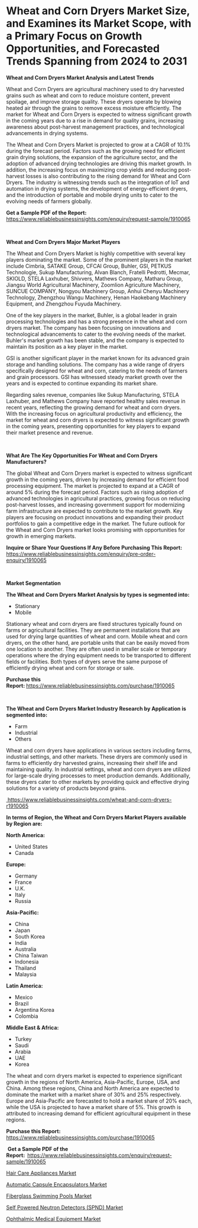 <p><h1>Wheat and Corn Dryers Market Size, and Examines its Market Scope, with a Primary Focus on Growth Opportunities, and Forecasted Trends Spanning from 2024 to 2031</h1></p><p><strong>Wheat and Corn Dryers Market Analysis and Latest Trends</strong></p>
<p><p>Wheat and Corn Dryers are agricultural machinery used to dry harvested grains such as wheat and corn to reduce moisture content, prevent spoilage, and improve storage quality. These dryers operate by blowing heated air through the grains to remove excess moisture efficiently. The market for Wheat and Corn Dryers is expected to witness significant growth in the coming years due to a rise in demand for quality grains, increasing awareness about post-harvest management practices, and technological advancements in drying systems.</p><p>The Wheat and Corn Dryers Market is projected to grow at a CAGR of 10.1% during the forecast period. Factors such as the growing need for efficient grain drying solutions, the expansion of the agriculture sector, and the adoption of advanced drying technologies are driving this market growth. In addition, the increasing focus on maximizing crop yields and reducing post-harvest losses is also contributing to the rising demand for Wheat and Corn Dryers. The industry is witnessing trends such as the integration of IoT and automation in drying systems, the development of energy-efficient dryers, and the introduction of portable and mobile drying units to cater to the evolving needs of farmers globally.</p></p>
<p><strong>Get a Sample PDF of the Report:&nbsp;</strong> <a href="https://www.reliablebusinessinsights.com/enquiry/request-sample/1910065">https://www.reliablebusinessinsights.com/enquiry/request-sample/1910065</a></p>
<p>&nbsp;</p>
<p><strong>Wheat and Corn Dryers Major Market Players</strong></p>
<p><p>The Wheat and Corn Dryers Market is highly competitive with several key players dominating the market. Some of the prominent players in the market include Cimbria, SATAKE Group, CFCAI Group, Buhler, GSI, PETKUS Technologie, Sukup Manufacturing, Alvan Blanch, Fratelli Pedrotti, Mecmar, SKIOLD, STELA Laxhuber, Shivvers, Mathews Company, Matharu Group, Jiangsu World Agricultural Machinery, Zoomlion Agriculture Machinery, SUNCUE COMPANY, Nongyou Machinery Group, Anhui Chenyu Machinery Technology, Zhengzhou Wangu Machinery, Henan Haokebang Machinery Equipment, and Zhengzhou Fuyuda Machinery.</p><p>One of the key players in the market, Buhler, is a global leader in grain processing technologies and has a strong presence in the wheat and corn dryers market. The company has been focusing on innovations and technological advancements to cater to the evolving needs of the market. Buhler's market growth has been stable, and the company is expected to maintain its position as a key player in the market.</p><p>GSI is another significant player in the market known for its advanced grain storage and handling solutions. The company has a wide range of dryers specifically designed for wheat and corn, catering to the needs of farmers and grain processors. GSI has witnessed steady market growth over the years and is expected to continue expanding its market share.</p><p>Regarding sales revenue, companies like Sukup Manufacturing, STELA Laxhuber, and Mathews Company have reported healthy sales revenue in recent years, reflecting the growing demand for wheat and corn dryers. With the increasing focus on agricultural productivity and efficiency, the market for wheat and corn dryers is expected to witness significant growth in the coming years, presenting opportunities for key players to expand their market presence and revenue.</p></p>
<p>&nbsp;</p>
<p><strong>What Are The Key Opportunities For Wheat and Corn Dryers Manufacturers?</strong></p>
<p><p>The global Wheat and Corn Dryers market is expected to witness significant growth in the coming years, driven by increasing demand for efficient food processing equipment. The market is projected to expand at a CAGR of around 5% during the forecast period. Factors such as rising adoption of advanced technologies in agricultural practices, growing focus on reducing post-harvest losses, and increasing government support for modernizing farm infrastructure are expected to contribute to the market growth. Key players are focusing on product innovations and expanding their product portfolios to gain a competitive edge in the market. The future outlook for the Wheat and Corn Dryers market looks promising with opportunities for growth in emerging markets.</p></p>
<p><strong>Inquire or Share Your Questions If Any Before Purchasing This Report:</strong> <a href="https://www.reliablebusinessinsights.com/enquiry/pre-order-enquiry/1910065">https://www.reliablebusinessinsights.com/enquiry/pre-order-enquiry/1910065</a></p>
<p>&nbsp;</p>
<p><strong>Market Segmentation</strong></p>
<p><strong>The Wheat and Corn Dryers Market Analysis by types is segmented into:</strong></p>
<p><ul><li>Stationary</li><li>Mobile</li></ul></p>
<p><p>Stationary wheat and corn dryers are fixed structures typically found on farms or agricultural facilities. They are permanent installations that are used for drying large quantities of wheat and corn. Mobile wheat and corn dryers, on the other hand, are portable units that can be easily moved from one location to another. They are often used in smaller scale or temporary operations where the drying equipment needs to be transported to different fields or facilities. Both types of dryers serve the same purpose of efficiently drying wheat and corn for storage or sale.</p></p>
<p><strong>Purchase this Report:&nbsp;</strong><a href="https://www.reliablebusinessinsights.com/purchase/1910065">https://www.reliablebusinessinsights.com/purchase/1910065</a></p>
<p>&nbsp;</p>
<p><strong>The Wheat and Corn Dryers Market Industry Research by Application is segmented into:</strong></p>
<p><ul><li>Farm</li><li>Industrial</li><li>Others</li></ul></p>
<p><p>Wheat and corn dryers have applications in various sectors including farms, industrial settings, and other markets. These dryers are commonly used in farms to efficiently dry harvested grains, increasing their shelf life and maintaining quality. In industrial settings, wheat and corn dryers are utilized for large-scale drying processes to meet production demands. Additionally, these dryers cater to other markets by providing quick and effective drying solutions for a variety of products beyond grains.</p></p>
<p><a href="https://www.reliablebusinessinsights.com/wheat-and-corn-dryers-r1910065">&nbsp;https://www.reliablebusinessinsights.com/wheat-and-corn-dryers-r1910065</a></p>
<p><strong>In terms of Region, the Wheat and Corn Dryers Market Players available by Region are:</strong></p>
<p>
    <p> <strong> North America: </strong>
        <ul>
            <li>United States</li>
            <li>Canada</li>
        </ul>
        </p> 
    <p> <strong> Europe: </strong>
        <ul>
            <li>Germany</li>
            <li>France</li>
            <li>U.K.</li>
            <li>Italy</li>
            <li>Russia</li>
        </ul>
        </p> 
    <p> <strong> Asia-Pacific: </strong>
        <ul>
            <li>China</li>
            <li>Japan</li>
            <li>South Korea</li>
            <li>India</li>
            <li>Australia</li>
            <li>China Taiwan</li>
            <li>Indonesia</li>
            <li>Thailand</li>
            <li>Malaysia</li>
        </ul>
        </p> 
    <p> <strong> Latin America: </strong>
        <ul>
            <li>Mexico</li>
            <li>Brazil</li>
            <li>Argentina Korea</li>
            <li>Colombia</li>
        </ul>
        </p> 
    <p> <strong> Middle East & Africa: </strong>
        <ul>
            <li>Turkey</li>
            <li>Saudi</li>
            <li>Arabia</li>
            <li>UAE</li>
            <li>Korea</li>
        </ul>
    </p>
    </p>
<p><p>The wheat and corn dryers market is expected to experience significant growth in the regions of North America, Asia-Pacific, Europe, USA, and China. Among these regions, China and North America are expected to dominate the market with a market share of 30% and 25% respectively. Europe and Asia-Pacific are forecasted to hold a market share of 20% each, while the USA is projected to have a market share of 5%. This growth is attributed to increasing demand for efficient agricultural equipment in these regions.</p></p>
<p><strong>Purchase this Report: </strong><a href="https://www.reliablebusinessinsights.com/purchase/1910065">https://www.reliablebusinessinsights.com/purchase/1910065</a></p>
<p>&nbsp;<strong>Get a Sample PDF of the Report:&nbsp;&nbsp;</strong><a href="https://www.reliablebusinessinsights.com/enquiry/request-sample/1910065">https://www.reliablebusinessinsights.com/enquiry/request-sample/1910065</a></p>
<p><strong></strong></p>
<p><p><a href="https://medium.com/@jakobeblake51/global-hair-care-appliances-market-size-is-expected-to-reach-at-a-cagr-of-7-2-70f3130ad54e">Hair Care Appliances Market</a></p><p><a href="https://github.com/brendafegmorris532/Market-Research-Report-List-1/blob/main/automatic-capsule-encapsulators-market.md">Automatic Capsule Encapsulators Market</a></p><p><a href="https://medium.com/@ralphyoung1949/global-fiberglass-swimming-pools-market-by-product-type-by-application-by-region-and-companies-fe811ce71741">Fiberglass Swimming Pools Market</a></p><p><a href="https://github.com/LarryPearsongXXfvf/Market-Research-Report-List-1/blob/main/self-powered-neutron-detectors-spnd-market.md">Self Powered Neutron Detectors (SPND) Market</a></p><p><a href="https://issuu.com/reportprime-2/docs/ophthalmic-medical-equipment-market-size-2030.pptx">Ophthalmic Medical Equipment Market</a></p></p>